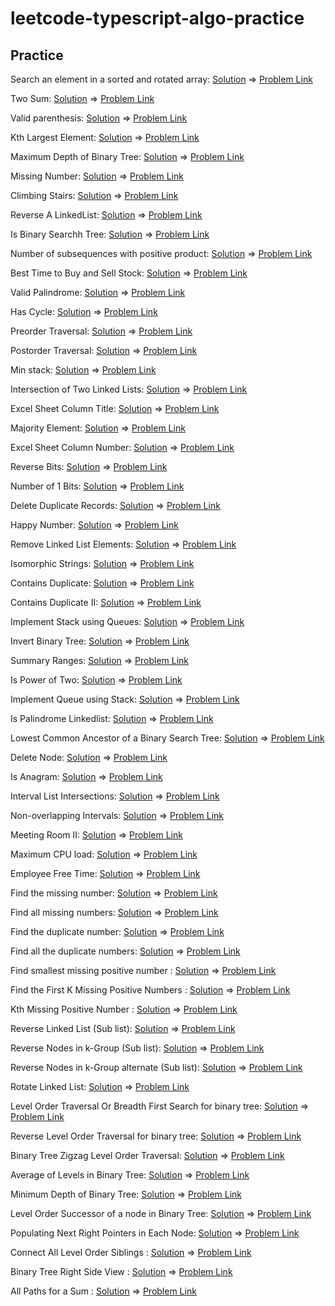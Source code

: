 # leetcode-typescript-algo-practice

## Practice

Search an element in a sorted and rotated array: [Solution](./src/search-rotated-sorted-array.ts) => [Problem Link](https://leetcode.com/problems/search-in-rotated-sorted-array/)

Two Sum: [Solution](./src/two-sum.ts) => [Problem Link](https://leetcode.com/problems/two-sum/)

Valid parenthesis: [Solution](./src/valid-parentheses.ts) => [Problem Link](https://leetcode.com/problems/valid-parentheses/)

Kth Largest Element: [Solution](https://leetcode.com/submissions/detail/651407177/) => [Problem Link](https://leetcode.com/problems/kth-largest-element-in-an-array/)

Maximum Depth of Binary Tree: [Solution](./src/max-depth-brinary-tree.ts) => [Problem Link](https://leetcode.com/problems/maximum-depth-of-binary-tree/)

Missing Number: [Solution](./src/missing-number.ts) => [Problem Link](https://leetcode.com/problems/missing-number/)

Climbing Stairs: [Solution](./src/climb-stairs.ts) => [Problem Link](https://leetcode.com/problems/climbing-stairs/)

Reverse A LinkedList: [Solution](./src/reverse-linkedlist.ts) => [Problem Link](https://leetcode.com/problems/reverse-linked-list/)

Is Binary Searchh Tree: [Solution](./src/is-binary-search-tree.ts) => [Problem Link](https://leetcode.com/problems/validate-binary-search-tree/)

Number of subsequences with positive product: [Solution](https://www.geeksforgeeks.org/number-of-subsequences-with-positive-product/) => [Problem Link](https://www.geeksforgeeks.org/number-of-subsequences-with-positive-product/)

Best Time to Buy and Sell Stock: [Solution](./src/max-profit.ts) => [Problem Link](https://leetcode.com/problems/best-time-to-buy-and-sell-stock/)

Valid Palindrome: [Solution](./src/valid-palindrome.ts) => [Problem Link](https://leetcode.com/problems/valid-palindrome/)

Has Cycle: [Solution](./src/has-cycle.ts) => [Problem Link](https://leetcode.com/problems/linked-list-cycle/)

Preorder Traversal: [Solution](./src/preorder-traversal.ts) => [Problem Link](https://leetcode.com/problems/binary-tree-preorder-traversal/)

Postorder Traversal: [Solution](./src/postorder-traversal.ts) => [Problem Link](https://leetcode.com/problems/binary-tree-postorder-traversal/)

Min stack: [Solution](./src/min-stack.ts) => [Problem Link](https://leetcode.com/problems/min-stack/)

Intersection of Two Linked Lists: [Solution](./src/get-intersection-node.ts) => [Problem Link](https://leetcode.com/problems/intersection-of-two-linked-lists/)

Excel Sheet Column Title: [Solution](./src/excel-column-title.ts) => [Problem Link](https://leetcode.com/problems/excel-sheet-column-title/)

Majority Element: [Solution](./src/majority-element.ts) => [Problem Link](https://leetcode.com/problems/majority-element/)

Excel Sheet Column Number: [Solution](./src/column-title-to-number.ts) => [Problem Link](https://leetcode.com/problems/excel-sheet-column-number/)

Reverse Bits: [Solution](./src/reverse-bits.ts) => [Problem Link](https://leetcode.com/problems/reverse-bits/)

Number of 1 Bits: [Solution](./src/hamming-weight.ts) => [Problem Link](https://leetcode.com/problems/number-of-1-bits/)

Delete Duplicate Records: [Solution](https://leetcode.com/submissions/detail/664636190/) => [Problem Link](https://leetcode.com/problems/delete-duplicate-emails/)

Happy Number: [Solution](./src/happy-number.ts) => [Problem Link](https://leetcode.com/problems/happy-number/)

Remove Linked List Elements: [Solution](./src/remove-elements-linkedlist.ts) => [Problem Link](https://leetcode.com/problems/remove-linked-list-elements/)

Isomorphic Strings: [Solution](./src/isomorphic-strings.ts) => [Problem Link](https://leetcode.com/problems/isomorphic-strings/)

Contains Duplicate: [Solution](./src/contains-duplicate.ts) => [Problem Link](https://leetcode.com/problems/contains-duplicate/)

Contains Duplicate II: [Solution](./src/contains-nearby-duplicate.ts) => [Problem Link](https://leetcode.com/problems/contains-duplicate-ii/)

Implement Stack using Queues: [Solution](./src/implement-stack.ts) => [Problem Link](https://leetcode.com/problems/implement-stack-using-queues/)

Invert Binary Tree: [Solution](./src/invert-binary-tree.ts) => [Problem Link](https://leetcode.com/problems/invert-binary-tree/submissions/)

Summary Ranges: [Solution](./src/summary-ranges.ts) => [Problem Link](https://leetcode.com/problems/summary-ranges/)

Is Power of Two: [Solution](./src/is-power-of-two.ts) => [Problem Link](https://leetcode.com/problems/power-of-two/)

Implement Queue using Stack: [Solution](./src/implement-stack.ts) => [Problem Link](https://leetcode.com/problems/implement-queue-using-stacks/)

Is Palindrome Linkedlist: [Solution](./src/is-palindrome-linkedlist.ts) => [Problem Link](https://leetcode.com/problems/palindrome-linked-list/)

Lowest Common Ancestor of a Binary Search Tree: [Solution](./src/lca-bst.ts) => [Problem Link](https://leetcode.com/problems/lowest-common-ancestor-of-a-binary-search-tree/)

Delete Node: [Solution](./src/delete-node.ts) => [Problem Link](https://leetcode.com/problems/delete-node-in-a-linked-list/)

Is Anagram: [Solution](./src/is-anagram.ts) => [Problem Link](https://leetcode.com/problems/valid-anagram/)

Interval List Intersections: [Solution](./src/intervals-intersection.ts) => [Problem Link](https://leetcode.com/problems/interval-list-intersections/)

Non-overlapping Intervals: [Solution](./src/non-overlapping-intervals.ts) => [Problem Link](https://leetcode.com/problems/non-overlapping-intervals/)

Meeting Room II: [Solution](./src/meeting-room-ii.ts) => [Problem Link](https://www.youtube.com/watch?v=FdzJmTCVyJU&ab_channel=NeetCode)

Maximum CPU load: [Solution](./src/maximum-cpu-load.ts) => [Problem Link](https://www.geeksforgeeks.org/maximum-cpu-load-from-the-given-list-of-jobs/)

Employee Free Time: [Solution](./src/employee-free-hours.ts) => [Problem Link](https://aaronice.gitbook.io/lintcode/sweep-line/employee-free-time)

Find the missing number: [Solution](./src/find-missing-number.js) => [Problem Link](https://leetcode.com/problems/missing-number/)

Find all missing numbers: [Solution](./src/find-all-missing-numbers.js) => [Problem Link](https://leetcode.com/problems/find-all-numbers-disappeared-in-an-array/)

Find the duplicate number: [Solution](./src/find-duplicate-number.js) => [Problem Link](https://leetcode.com/problems/find-the-duplicate-number/)

Find all the duplicate numbers: [Solution](./src/find-all-duplicate-numbers.js) => [Problem Link](https://leetcode.com/problems/find-all-duplicates-in-an-array/)

Find smallest missing positive number : [Solution](./src/smallest-missing-positive-number.js) => [Problem Link](https://leetcode.com/problems/first-missing-positive/)

Find the First K Missing Positive Numbers : [Solution](./src/first-k-missing-positive-numbers.js) => [Problem Link](https://leetcode.com/problems/kth-missing-positive-number/)

Kth Missing Positive Number : [Solution](./src/kth-missing-positive-number.ts) => [Problem Link](https://leetcode.com/problems/kth-missing-positive-number/)

Reverse Linked List (Sub list): [Solution](./src/reverse-sublist-ll.ts) => [Problem Link](https://leetcode.com/problems/reverse-linked-list-ii/)

Reverse Nodes in k-Group (Sub list): [Solution](./src/reverse-k-group-ll.ts) => [Problem Link](https://leetcode.com/problems/reverse-nodes-in-k-group/)

Reverse Nodes in k-Group alternate (Sub list): [Solution](./src/reverse-k-alternate-group-ll.js) => [Problem Link](https://www.geeksforgeeks.org/reverse-alternate-k-nodes-in-a-singly-linked-list/)

Rotate Linked List: [Solution](./src/rotate-linkedlist.ts) => [Problem Link](https://leetcode.com/problems/rotate-list/)

Level Order Traversal Or Breadth First Search for binary tree: [Solution](./src/level-order-traversal.ts) => [Problem Link](https://leetcode.com/problems/binary-tree-level-order-traversal/)

Reverse Level Order Traversal for binary tree: [Solution](./src/reverse-level-order-traversal.js) => [Problem Link](https://leetcode.com/problems/binary-tree-level-order-traversal-ii/)

Binary Tree Zigzag Level Order Traversal: [Solution](./src/zigzag-level-order-traversal.js) => [Problem Link](https://leetcode.com/problems/binary-tree-zigzag-level-order-traversal/)

Average of Levels in Binary Tree: [Solution](./src/average-of-levels.js) => [Problem Link](https://leetcode.com/problems/average-of-levels-in-binary-tree/)

Minimum Depth of Binary Tree: [Solution](./src/min-depth-binary-tree.js) => [Problem Link](https://leetcode.com/problems/minimum-depth-of-binary-tree/)

Level Order Successor of a node in Binary Tree: [Solution](./src/level-order-successor.js) => [Problem Link](https://www.geeksforgeeks.org/level-order-successor-of-a-node-in-binary-tree/)

Populating Next Right Pointers in Each Node: [Solution](./src/next-right-pointer-binary-tree.js) => [Problem Link](https://leetcode.com/problems/populating-next-right-pointers-in-each-node/)

Connect All Level Order Siblings : [Solution](./src/next-right-pointer-binary-tree.js) => [Problem Link](https://www.educative.io/courses/grokking-the-coding-interview/NE5109Jl02v)

Binary Tree Right Side View : [Solution](./src/right-side-view-binary-tree.js) => [Problem Link](https://leetcode.com/problems/binary-tree-right-side-view/)

All Paths for a Sum : [Solution](./src/all-path-sum.ts) => [Problem Link](https://leetcode.com/problems/path-sum-ii/)
